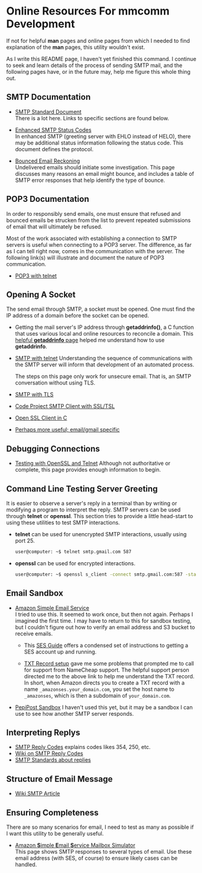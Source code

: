 # Online Resources For mmcomm Development

If not for helpful **man** pages and online pages from which
I needed to find explanation of the **man** pages, this utility
wouldn't exist.

As I write this README page, I haven't yet finished this command.
I continue to seek and learn details of the process of sending
SMTP mail, and the following pages have, or in the future may,
help me figure this whole thing out.

## SMTP Documentation

- [SMTP Standard Document](https://tools.ietf.org/html/rfc5321)  
  There is a lot here.  Links to specific sections are found below.

- [Enhanced SMTP Status Codes](https://tools.ietf.org/html/rfc3463)  
  In enhanced SMTP (greeting server with EHLO instead of HELO),
  there may be additional status information following the status
  code.  This document defines the protocol.

- [Bounced Email Reckoning](https://www.vtiger.com/docs/email-bounces-and-error-codes)  
  Undelivered emails should initiate some investigation.  This
  page discusses many reasons an email might bounce, and includes
  a table of SMTP error responses that help identify the type
  of bounce.

## POP3 Documentation

In order to responsibly send emails, one must ensure that refused
and bounced emails be strucken from the list to prevent repeated
submissions of email that will ultimately be refused.

Most of the work associated with establishing a connection to SMTP
servers is useful when connecting to a POP3 server.  The difference,
as far as I can tell right now, comes in the communication with
the server.  The following link(s) will illustrate and document
the nature of POP3 communication.

- [POP3 with telnet](https://www.shellhacks.com/retrieve-email-pop3-server-command-line/)

## Opening A Socket

The send email through SMTP, a socket must be opened.  One must
find the IP address of a domain before the socket can be opened.

- Getting the mail server's IP address through **getaddrinfo()**,
  a C function that uses various local and online resources to
  reconcile a domain.
  This [helpful **getaddrinfo** page](https://jameshfisher.com/2018/02/03/what-does-getaddrinfo-do/)
  helped me understand how to use **getaddrinfo**.

- [SMTP with telnet](https://www.wikihow.com/Send-Email-Using-Telnet)
  Understanding the sequence of communications with the SMTP
  server will inform that development of an automated process.

  The steps on this page only work for unsecure email.  That is,
  an SMTP conversation without using TLS.

- [SMTP with TLS](https://halon.io/blog/how-to-test-smtp-servers-using-the-command-line/)

- [Code Project SMTP Client with SSL/TSL](https://www.codeproject.com/Articles/98355/SMTP-Client-with-SSL-TLS)

- [Open SSL Client in C](https://aticleworld.com/ssl-server-client-using-openssl-in-c/)

- [Perhaps more useful; email/gmail specific](https://codevlog.com/gmailsmtp-gmail-com-using-c-programming-ssl/118)

## Debugging Connections

- [Testing with OpenSSL and Telnet](https://www.stevenrombauts.be/2018/12/test-smtp-with-telnet-or-openssl/)
  Although not authoritative or complete, this page provides
  enough information to begin.

## Command Line Testing Server Greeting

It is easier to observe a server's reply in a terminal than by
writing or modifying a program to interpret the reply.  SMTP servers
can be used through **telnet** or **openssl**.  This section tries to
provide a little head-start to using these utilities to test SMTP
interactions.

- **telnet** can be used for unencrypted SMTP interactions, usually
  using port 25.

  ~~~sh
  user@computer: ~$ telnet smtp.gmail.com 587
  ~~~

- **openssl** can be used for encrypted interactions.

  ~~~sh
  user@computer: ~$ openssl s_client -connect smtp.gmail.com:587 -starttls smtp
  ~~~


## Email Sandbox

- [Amazon Simple Email Service](https://docs.aws.amazon.com/ses/latest/DeveloperGuide/Welcome.html)  
  I tried to use this.  It seemed to work once, but then not again.
  Perhaps I imagined the first time.  I may have to return to this
  for sandbox testing, but I couldn't figure out how to verify an
  email address and S3 bucket to receive emails.

  - This [SES Guide](https://blog.mailtrap.io/amazon-ses-explained/) offers
    a condensed set of instructions to getting a SES account up and
    running.

  - [TXT Record setup](https://www.namecheap.com/support/knowledgebase/article.aspx/317/2237/how-do-i-add-txtspfdkimdmarc-records-for-my-domain)
    gave me some problems that prompted me to call for support from
    NameCheap support.  The helpful support person directed me to the
    above link to help me understand the TXT record.  In short, when
    Amazon directs you to create a TXT record with a name `_amazonses.your_domain.com`,
    you set the host name to `_amazonses`, which is then a subdomain
    of `your_domain.com`.

- [PepiPost Sandbox](https://pepipost.com/blog/pepipost-sandbox/)
  I haven't used this yet, but it may be a sandbox I can use
  to see how another SMTP server responds.

## Interpreting Replys

- [SMTP Reply Codes](https://serversmtp.com/smtp-error/) explains codes likes 354, 250, etc.
- [Wiki on SMTP Reply Codes](https://en.wikipedia.org/wiki/List_of_SMTP_server_return_codes)
- [SMTP Standards about replies](https://tools.ietf.org/html/rfc5321#section-4.1.1.1)

## Structure of Email Message

- [Wiki SMTP Article](https://en.wikipedia.org/wiki/Simple_Mail_Transfer_Protocol)

## Ensuring Completeness

There are so many scenarios for email, I need to test as many as possible
if I want this utility to be generally useful.

- [Amazon **S**imple **E**mail **S**ervice Mailbox Simulator](https://docs.aws.amazon.com/ses/latest/DeveloperGuide/mailbox-simulator.html)  
  This page shows SMTP responses to several types of email.  Use these
  email address (with SES, of course) to ensure likely cases can be 
  handled.